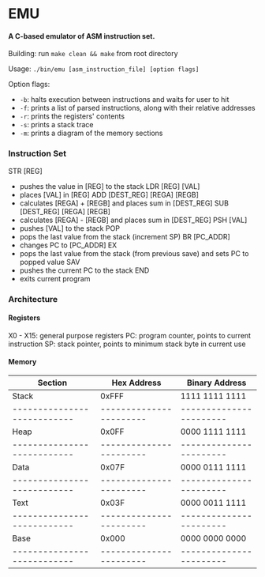 # EMU
#### A C-based emulator of ASM instruction set.

Building: run `make clean && make` from root directory

Usage: `./bin/emu [asm_instruction_file] [option flags]`

Option flags:
* `-b`: halts execution between instructions and waits for user to hit <Enter>
* `-f`: prints a list of parsed instructions, along with their relative addresses
* `-r`: prints the registers' contents
* `-s`: prints a stack trace
* `-m`: prints a diagram of the memory sections

### Instruction Set
STR [REG]
* pushes the value in [REG] to the stack
LDR [REG] [VAL]
* places [VAL] in [REG]
ADD [DEST_REG] [REGA] [REGB]
* calculates [REGA] + [REGB] and places sum in [DEST_REG]
SUB [DEST_REG] [REGA] [REGB]
* calculates [REGA] - [REGB] and places sum in [DEST_REG]
PSH [VAL]
* pushes [VAL] to the stack
POP
* pops the last value from the stack (increment SP)
BR [PC_ADDR]
* changes PC to [PC_ADDR]
EX
* pops the last value from the stack (from previous save) and sets PC to popped value
SAV
* pushes the current PC to the stack
END
* exits current program

### Architecture
#### Registers
X0 - X15: general purpose registers
PC: program counter, points to current instruction
SP: stack pointer, points to minimum stack byte in current use

#### Memory
|	Section					|	Hex Address			|	Binary Address		|
|---------------------------|-----------------------|-----------------------|
|	Stack					|	0xFFF				|	1111 1111 1111		|
|---------------------------|-----------------------|-----------------------|
|	Heap					|	0x0FF				|	0000 1111 1111		|
|---------------------------|-----------------------|-----------------------|
|	Data					|	0x07F				|	0000 0111 1111		|
|---------------------------|-----------------------|-----------------------|
|	Text					|	0x03F				|	0000 0011 1111		|
|---------------------------|-----------------------|-----------------------|
|	Base					|	0x000				|	0000 0000 0000		|
|---------------------------|-----------------------|-----------------------|
